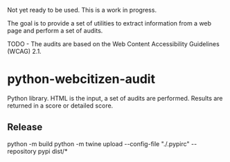 Not yet ready to be used. This is a work in progress.

The goal is to provide a set of utilities to extract information from a web page and perform a set of audits. 

TODO - The audits are based on the Web Content Accessibility Guidelines (WCAG) 2.1.

# python-webcitizen-audit
Python library. HTML is the input, a set of audits are performed. Results are returned in a score or detailed score.


## Release


python -m build
python -m twine upload --config-file "./.pypirc" --repository pypi dist/*